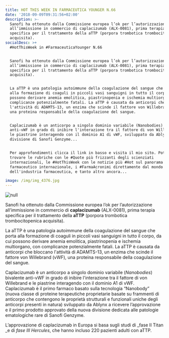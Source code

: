 ```yaml
---
title: HOT THIS WEEK IN FARMACEUTICA YOUNGER N.66
date: '2018-09-09T09:31:56+02:00'
description: >-
  Sanofi ha ottenuto dalla Commissione europea l’ok per l’autorizzazione
  all’immissione in commercio di caplacizumab (ALX-0081), prima terapia
  specifica per il trattamento della aTTP (porpora trombotica trombocitopenica
  acquisita).
socialDesc: >+
  #HotThisWeek in #FarmaceuticaYounger N.66


  Sanofi ha ottenuto dalla Commissione europea l’ok per l’autorizzazione
  all’immissione in commercio di caplacizumab (ALX-0081), prima terapia
  specifica per il trattamento della aTTP (porpora trombotica trombocitopenica
  acquisita).


  La aTTP è una patologia autoimmune della coagulazione del sangue che porta
  alla formazione di coaguli in piccoli vasi sanguigni in tutto il corpo, da cui
  possono derivare anemia emolitica, piastrinopenia e ischemia multiorgano, con
  complicanze potenzialmente fatali. La aTTP è causata da anticorpi che bloccano
  l'attività di ADAMTS-13, un enzima che scinde il fattore von Willebrand (vWF),
  una proteina responsabile della coagulazione del sangue.


  Caplacizumab è un anticorpo a singolo dominio variabile (Nanobodies) bivalente
  anti-vWF in grado di inibire l'interazione tra il fattore di von Willebrand e
  le piastrine interagendo con il dominio A1 di vWF, sviluppato da Ablynx,
  divisione di Sanofi Genzyme...


  Per approfondimenti clicca il link in basso e visita il mio sito. Potrai
  trovare le rubriche con le #Quote più frizzanti degli scienziati
  internazionali, le #HotThisWeek con le notizie più #Hot sul panorama del
  farmaceutico internazionale, i #FarmaAcronimi direttamente dal mondo
  dell'industria farmaceutica, e tanto altro ancora...

image: /img/img_4376.jpg
---
```

![null](/img/img_4376.jpg)

Sanofi ha ottenuto dalla Commissione europea l’ok per l’autorizzazione all’immissione in commercio di **caplacizumab** (ALX-0081), prima terapia specifica per il trattamento della **aTTP** (porpora trombotica trombocitopenica acquisita).

La aTTP è una patologia autoimmune della coagulazione del sangue che porta alla formazione di coaguli in piccoli vasi sanguigni in tutto il corpo, da cui possono derivare anemia emolitica, piastrinopenia e ischemia multiorgano, con complicanze potenzialmente fatali. La aTTP è causata da anticorpi che bloccano l'attività di ADAMTS-13, un enzima che scinde il fattore von Willebrand (vWF), una proteina responsabile della coagulazione del sangue.

Caplacizumab è un anticorpo a singolo dominio variabile (_Nanobodies_) bivalente anti-vWF in grado di inibire l'interazione tra il fattore di von Willebrand e le piastrine interagendo con il dominio A1 di vWF. Caplacizumab è il primo farmaco basato sulla tecnologia “Nanobody” (nuova classe di proteine terapeutiche proprietarie basate su frammenti di anticorpo che contengono le proprietà strutturali e funzionali uniche degli anticorpi presenti in natura) sviluppato da Ablynx a ricevere l’approvazione e il primo prodotto approvato della nuova divisione dedicata alle patologie ematologiche rare di Sanofi Genzyme.

L’approvazione di caplacizumab in Europa si basa sugli studi di _fase II Titan _e di _fase III Hercules_, che hanno incluso 220 pazienti adulti con aTTP.
